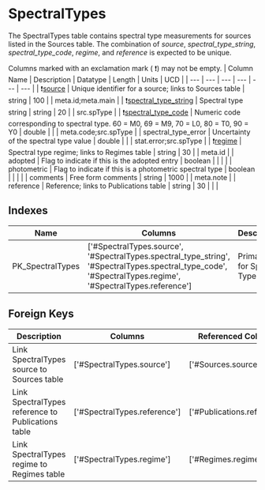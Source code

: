 # SpectralTypes
The SpectralTypes table contains spectral type measurements for sources listed in the Sources table. The combination of *source*, *spectral_type_string*, *spectral_type_code*, *regime*, and *reference* is expected to be unique.


Columns marked with an exclamation mark ( :exclamation:) may not be empty.
| Column Name | Description | Datatype | Length | Units  | UCD |
| --- | --- | --- | --- | --- | --- |
| :exclamation:<u>source</u> | Unique identifier for a source; links to Sources table | string | 100 |  | meta.id;meta.main  |
| :exclamation:<u>spectral_type_string</u> | Spectral type string | string | 20 |  | src.spType  |
| :exclamation:<u>spectral_type_code</u> | Numeric code corresponding to spectral type. 60 = M0, 69 = M9, 70 = L0, 80 = T0, 90 = Y0 | double |  |  | meta.code;src.spType  |
| spectral_type_error | Uncertainty of the spectral type value | double |  |  | stat.error;src.spType  |
| :exclamation:<u>regime</u> | Spectral type regime; links to Regimes table | string | 30 |  | meta.id  |
| adopted | Flag to indicate if this is the adopted entry | boolean |  |  |   |
| photometric | Flag to indicate if this is a photometric spectral type | boolean |  |  |   |
| comments | Free form comments | string | 1000 |  | meta.note  |
| reference | Reference; links to Publications table | string | 30 |  |   |

## Indexes
| Name | Columns | Description |
| --- | --- | --- |
| PK_SpectralTypes | ['#SpectralTypes.source', '#SpectralTypes.spectral_type_string', '#SpectralTypes.spectral_type_code', '#SpectralTypes.regime', '#SpectralTypes.reference'] | Primary key for Spectral Types table |

## Foreign Keys
| Description | Columns | Referenced Columns |
| --- | --- | --- |
| Link SpectralTypes source to Sources table | ['#SpectralTypes.source'] | ['#Sources.source'] |
| Link SpectralTypes reference to Publications table | ['#SpectralTypes.reference'] | ['#Publications.reference'] |
| Link SpectralTypes regime to Regimes table | ['#SpectralTypes.regime'] | ['#Regimes.regime'] |

